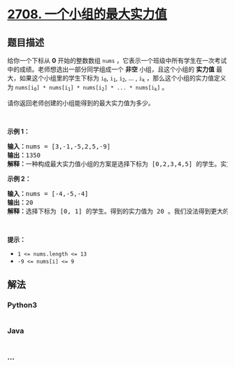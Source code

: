 # [2708. 一个小组的最大实力值](https://leetcode-cn.com/problems/maximum-strength-of-a-group)



## 题目描述

<!-- 这里写题目描述 -->

<p>给你一个下标从 <strong>0</strong>&nbsp;开始的整数数组&nbsp;<code>nums</code>&nbsp;，它表示一个班级中所有学生在一次考试中的成绩。老师想选出一部分同学组成一个 <strong>非空</strong>&nbsp;小组，且这个小组的 <strong>实力值</strong>&nbsp;最大，如果这个小组里的学生下标为&nbsp;<code>i<sub>0</sub></code>, <code>i<sub>1</sub></code>, <code>i<sub>2</sub></code>, ... , <code>i<sub>k</sub></code>&nbsp;，那么这个小组的实力值定义为&nbsp;<code>nums[i<sub>0</sub>] * nums[i<sub>1</sub>] * nums[i<sub>2</sub>] * ... * nums[i<sub>k</sub>​]</code>&nbsp;。</p>

<p>请你返回老师创建的小组能得到的最大实力值为多少。</p>

<p>&nbsp;</p>

<p><strong>示例 1：</strong></p>

<pre><b>输入：</b>nums = [3,-1,-5,2,5,-9]
<strong>输出：</strong>1350
<b>解释：</b>一种构成最大实力值小组的方案是选择下标为 [0,2,3,4,5] 的学生。实力值为 3 * (-5) * 2 * 5 * (-9) = 1350 ，这是可以得到的最大实力值。
</pre>

<p><strong>示例 2：</strong></p>

<pre><b>输入：</b>nums = [-4,-5,-4]
<b>输出：</b>20
<b>解释：</b>选择下标为 [0, 1] 的学生。得到的实力值为 20 。我们没法得到更大的实力值。
</pre>

<p>&nbsp;</p>

<p><strong>提示：</strong></p>

<ul>
	<li><code>1 &lt;= nums.length &lt;= 13</code></li>
	<li><code>-9 &lt;= nums[i] &lt;= 9</code></li>
</ul>


## 解法

<!-- 这里可写通用的实现逻辑 -->

<!-- tabs:start -->

### **Python3**

<!-- 这里可写当前语言的特殊实现逻辑 -->

```python

```

### **Java**

<!-- 这里可写当前语言的特殊实现逻辑 -->

```java

```

### **...**

```

```

<!-- tabs:end -->
